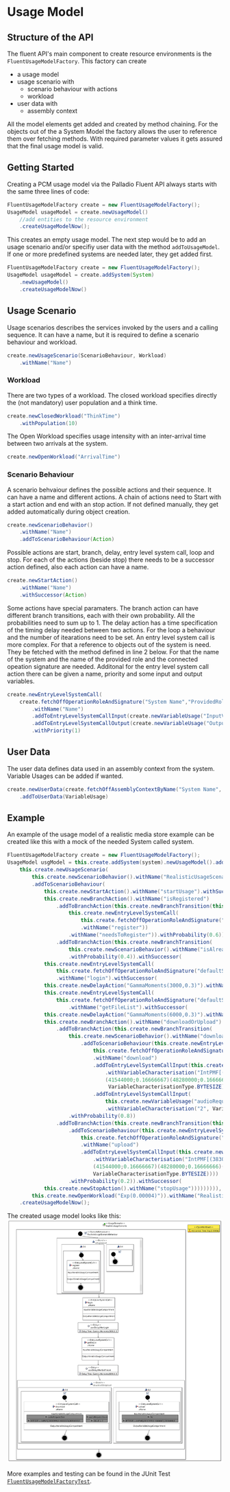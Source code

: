 # Usage Model
## Structure of the API 
The fluent API's main component to create resource environments is the ```FluentUsageModelFactory```. This factory can create
* a usage model
* usage scenario with
    * scenario behaviour with actions
    * workload
* user data with
    * assembly context
    
All the model elements get added and created by method chaining. For the objects out of the a System Model the factory allows the user to reference them over fetching methods. With required parameter values it gets assured that the final usage model is valid.

## Getting Started 
Creating a PCM usage model via the Palladio Fluent API always starts with the same three lines of code:
```java
FluentUsageModelFactory create = new FluentUsageModelFactory();
UsageModel usageModel = create.newUsageModel()
    //add entities to the resource environment
    .createUsageModelNow();
```
This creates an empty usage model. The next step would be to add an usage scenario and/or specifiy user data with the method ```addToUsageModel```.
If one or more predefined systems are needed later, they get added first. 
```java
FluentUsageModelFactory create = new FluentUsageModelFactory();
UsageModel usageModel = create.addSystem(System)
    .newUsageModel()   
    .createUsageModelNow()
```

## Usage Scenario 
Usage scenarios describes the services invoked by the users and a calling sequence. It can have a name, but it is required to define a scenario behaviour and workload. 

```java
create.newUsageScenario(ScenarioBehaviour, Workload)
    .withName("Name")
```

### Workload
There are two types of a workload. 
The closed workload specifies directly the (not mandatory) user population and a think time.
```java
create.newClosedWorkload("ThinkTime")
    .withPopulation(10)
```
The Open Workload specifies usage intensity with an inter-arrival time between two arrivals at the system.
```java
create.newOpenWorkload("ArrivalTime")
```

### Scenario Behaviour
A scenario behvaiour defines the possible actions and their sequence. It can have a name and different actions. A chain of actions need to Start with a start action and end with an stop action. If not defined manually, they get added automatically during object creation.
```java
create.newScenarioBehavior()
    .withName("Name")
    .addToScenarioBehaviour(Action)
```

Possible actions are start, branch, delay, entry level system call, loop and stop.
For each of the actions (beside stop) there needs to be a successor action defined, also each action can have a name.
```java
create.newStartAction()
    .withName("Name")
    .withSuccessor(Action)
```
Some actions have special paramaters. The branch action can have different branch transitions, each with their own probability. All the probabilities need to sum up to 1.
The delay action has a time specification of the timing delay needed between two actions.
For the loop a behaviour and the number of itearations need to be set.
An entry level system call is more complex. For that a reference to objects out of the system is need. They be fetched with the method defined in line 2 below. For that the name of the system and the name of the provided role and the connected opeation signature are needed. Additonal for the entry level system call action there can be given a name, priority and some input and output variables.

```java
create.newEntryLevelSystemCall(
    create.fetchOffOperationRoleAndSignature("System Name","ProvidedRoleName", "OperationSignatureName"))
        .withName("Name")
        .addToEntryLevelSystemCallInput(create.newVariableUsage("InputVariable"))
        .addToEntryLevelSystemCallOutput(create.newVariableUsage("OutputVariable"))
        .withPriority(1)
```
  
## User Data 
The user data defines data used in an assembly context from the system.
Variable Usages can be added if wanted.
```java
create.newUserData(create.fetchOffAssemblyContextByName("System Name", "Context Name"))
    .addToUserData(VariableUsage)
```     

## Example
An example of the usage model of a realistic media store example can be created like this with a mock of the needed System called system.

```java
FluentUsageModelFactory create = new FluentUsageModelFactory();
UsageModel usgModel = this.create.addSystem(system).newUsageModel().addToUsageModel(
    this.create.newUsageScenario(
        this.create.newScenarioBehavior().withName("RealisticUsageScenarioBehaviour")
        .addToScenarioBehaviour(
            this.create.newStartAction().withName("startUsage").withSuccessor(
            this.create.newBranchAction().withName("isRegistered")
                .addToBranchAction(this.create.newBranchTransition(this.create.newScenarioBehavior().addToScenarioBehaviour(
                    this.create.newEntryLevelSystemCall(
                        this.create.fetchOffOperationRoleAndSignature("defaultSystem","Provided_IWebGui", "register"))
                        .withName("register"))
                    .withName("needsToRegister")).withProbability(0.6))
                .addToBranchAction(this.create.newBranchTransition(
                    this.create.newScenarioBehavior().withName("isAlreadyRegistered"))
                    .withProbability(0.4)).withSuccessor(                                
            this.create.newEntryLevelSystemCall(
                this.create.fetchOffOperationRoleAndSignature("defaultSystem","Provided_IWebGui","login"))
                .withName("login").withSuccessor(
            this.create.newDelayAction("GammaMoments(3000,0.3)").withName("userDelayAfterLogin").withSuccessor(
            this.create.newEntryLevelSystemCall(
                this.create.fetchOffOperationRoleAndSignature("defaultSystem","Provided_IWebGui","getFileList"))
                    .withName("getFileList").withSuccessor(
            this.create.newDelayAction("GammaMoments(6000,0.3)").withName("userDelayAfterGetFileList").withSuccessor(
            this.create.newBranchAction().withName("downloadOrUpload")
                .addToBranchAction(this.create.newBranchTransition(
                    this.create.newScenarioBehavior().withName("downloadCase")
                        .addToScenarioBehaviour(this.create.newEntryLevelSystemCall(
                            this.create.fetchOffOperationRoleAndSignature("defaultSystem","Provided_IWebGui","download"))
                            .withName("download")
                            .addToEntryLevelSystemCallInput(this.create.newVariableUsage("audioRequest", "Size")
                                .withVariableCharacterisation("IntPMF[(38303999;0.16666667)(38304000;0.16666667)(40568000;0.16666667)
                                (41544000;0.16666667)(48280000;0.16666666)(65000000;0.16666667)(88216000;0.16666666)]",
                                 VariableCharacterisationType.BYTESIZE))
                            .addToEntryLevelSystemCallInput(
                                this.create.newVariableUsage("audioRequest", "Count")
                                .withVariableCharacterisation("2", VariableCharacterisationType.VALUE))))
                    .withProbability(0.8))
                .addToBranchAction(this.create.newBranchTransition(this.create.newScenarioBehavior().withName("uploadCase")
                    .addToScenarioBehaviour(this.create.newEntryLevelSystemCall(
                        this.create.fetchOffOperationRoleAndSignature("defaultSystem","Provided_IWebGui","upload"))
                        .withName("upload")
                        .addToEntryLevelSystemCallInput(this.create.newVariableUsage("file")
                            .withVariableCharacterisation("IntPMF[(38303999;0.16666667)(38304000;0.16666667)(40568000;0.16666667)
                            (41544000;0.16666667)(48280000;0.16666666)(65000000;0.16666667)(88216000;0.16666666)]",
                            VariableCharacterisationType.BYTESIZE))))
                    .withProbability(0.2)).withSuccessor(
            this.create.newStopAction().withName("stopUsage"))))))))),        
        this.create.newOpenWorkload("Exp(0.00004)")).withName("RealisticUsageScenario"))               
    .createUsageModelNow();
```

The created usage model looks like this: ![PCM Usage Model: Realistic Media Store](pcm_usagemodel_media_store.jpg "PCM Usage Model: Realistic Media Store")


More examples and testing can be found in the JUnit Test [```FluentUsageModelFactoryTest```](../tests/org.palladiosimulator.generator.fluent.test/src/org/palladiosimulator/generator/fluent/usagemodel/factory/FluentUsageModelFactoryTest.java).